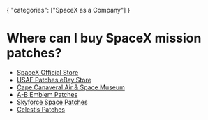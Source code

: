 {
    "categories": ["SpaceX as a Company"]
}

# Where can I buy SpaceX mission patches?

* [SpaceX Official Store](https://shop.spacex.com/accessories-125.html)
* [USAF Patches eBay Store](http://stores.ebay.com.au/USAF-SPACE-PATCHES-and-MORE/SPACEX-Mission-PATCHES-/_i.html?_fsub=5330591014)
* [Cape Canaveral Air & Space Museum](http://capemuseumgiftshop.org/epages/061684b0-1940-4f7d-ba08-ec4c5269dfa4.sf/en_US/?ObjectPath=/Shops/061684b0-1940-4f7d-ba08-ec4c5269dfa4/Categories/Collectibles/Patches)
* [A-B Emblem Patches](http://space.abemblem.com/search?q=spacex)
* [Skyforce Space Patches](http://www.skyforcespacepatches.com/search.php?pg=1&stext=spx&sprice=&stype=&scat=)
* [Celestis Patches](http://www.celestis.com/default.asp)
